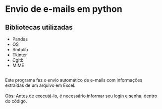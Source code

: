 # Envio de e-mails em python

## Bibliotecas utilizadas
- Pandas
- OS
- Smtplib 
- Tkinter
- Cgitb
- MIME
<br>
Este programa faz o envio automático de e-mails com informações extraídas de um arquivo em Excel.
<br>
<br>
Obs:
Antes de executá-lo, é necessário informar seu login e senha, dentro do código. 
